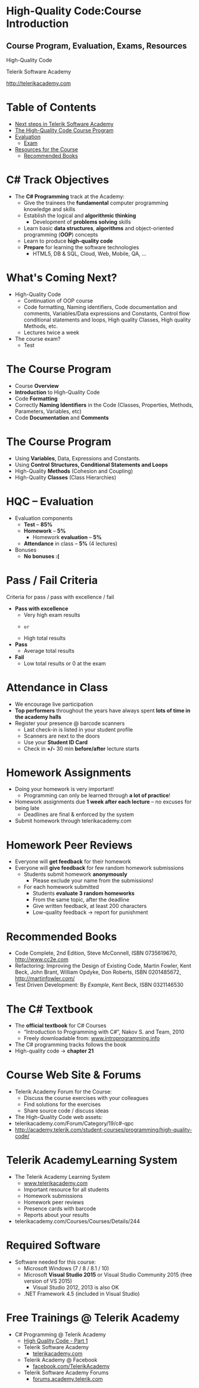 <!-- section start -->
<!-- attr: { id:'', class:'slide-title', showInPresentation:true, hasScriptWrapper:true } -->
# High-Quality Code:Course Introduction
## Course Program, Evaluation, Exams, Resources

<!-- <img class="slide-image" showInPresentation="true" src="imgs\pic01.png" style="top:57%; left:69%; width:33.25%; z-index:-1;" /> -->

<div class="signature">
	<p class="signature-course"> High-Quality Code</p>
	<p class="signature-initiative"> Telerik Software Academy</p>
	<a href="http://telerikacademy.com" class="signature-link"> http://telerikacademy.com </a>
</div>


<!-- section start -->
<!-- attr: { id:'', showInPresentation:true, hasScriptWrapper:true } -->
# Table of Contents
- [Next steps in Telerik Software Academy](#nextsteps)
- [The High-Quality Code Course Program](#hqcprogram)
- [Evaluation](#evaluation)
  - [Exam]()
- [Resources for the Course](#resources)
  - [Recommended Books](#recommendedbooks)  

<!-- <img class="slide-image" showInPresentation="true" src="imgs\pic05.png" style="top:29.09%; left:63.62%; width:37.04%; z-index:-1" /> -->





<!-- section start -->
<!-- attr: { id:'nextsteps', class:'slide-section', showInPresentation:true, hasScriptWrapper:true } -->
<!-- # <a id="nextsteps"></a> High-Quality Code -->

<!-- <img class="slide-image" showInPresentation="true" src="imgs\pic06.png" style="top:42%; left:31%; width:42.31%; z-index:-1; border: 1px solid white; border-radius: 5px;" /> -->



<!-- attr: { showInPresentation:true, hasScriptWrapper:true } -->
# C# Track Objectives
- The **C# Programming** track at the Academy:
  - Give the trainees the **fundamental** computer programming knowledge and skills
  - Establish the logical and **algorithmic thinking**
    - Development of **problems solving** skills
  - Learn basic **data structures**, **algorithms** and object-oriented programming (**OOP**) concepts
  - Learn to produce **high-quality code**
  - **Prepare** for learning the software technologies
    - HTML5, DB & SQL, Cloud, Web, Mobile, QA, …


<!-- attr: { showInPresentation:true, hasScriptWrapper:true } -->
# What's Coming Next?
- High-Quality Code
  - Continuation of OOP course
  - Code formatting, Naming identifiers, Code documentation and comments, Variables/Data expressions and Constants, Control flow conditional statements and loops, High quality Classes, High quality Methods, etc.
  - Lectures twice a week
- The course exam?
  - Test  

<!-- <img class="slide-image" showInPresentation="true" src="imgs\pic07.png" style="top:58%; left:73%; width:26.68%; z-index:-1" /> -->




<!-- section start -->
<!-- attr: { id:'hqcprogram', class:'slide-section', showInPresentation:true, hasScriptWrapper:true } -->
<!-- # <a id="hqcprogram"></a> High-Quality Code Course Program
## What Will Be Covered in the Course? -->

<!-- <img class="slide-image" showInPresentation="true" src="imgs\pic08.png" style="top:-8%; left:65%; width:29.97%; z-index:-1" /> -->



<!-- attr: { showInPresentation:true, hasScriptWrapper:true } -->
# The Course Program
- Course **Overview**
- **Introduction** to High-Quality Code
- Code **Formatting**
- Correctly **Naming Identifiers** in the Code (Classes, Properties, Methods, Parameters, Variables, etc)  
- Code **Documentation** and **Comments**


<!-- attr: { showInPresentation:true, hasScriptWrapper:true } -->
# The Course Program
- Using **Variables**, Data, Expressions and Constants.
- Using **Control Structures, Conditional Statements and Loops**
- High-Quality **Methods** (Cohesion and Coupling)
- High-Quality **Classes** (Class Hierarchies)


<!-- section start -->
<!-- attr: { class:'slide-section', showInPresentation:true, hasScriptWrapper:true } -->
<!-- # Evaluation ? -->

<!-- <img class="slide-image" showInPresentation="true" src="imgs\pic24.png" style="top:43%; left:28%; width:43.95%; z-index:-1; border: 1px solid white; border-radius: 5px;"/> -->


<!-- attr: { id:'evaluation', showInPresentation:true, hasScriptWrapper:true } -->
# <a id="evaluation"></a>HQC – Evaluation
- Evaluation components
  - **Test** – **85%**
  - **Homework** – **5%**
    - Homework **evaluation** – **5%**
  - **Attendance** in class – **5%** (4 lectures)
- Bonuses
  - **No bonuses :(**  

<!-- <img class="slide-image" showInPresentation="true" src="imgs\pic26.png" style="top:41%; left:80%; width:22.92%; z-index:-1; border: 1px solid white; border-radius:5px;" /> -->
<!-- <img class="slide-image" showInPresentation="true" src="imgs\pic27.png" style="top:13%; left:75%; width:28.21%; z-index:-1;border: 1px solid white; border-radius:5px;" /> -->


<!-- attr: { showInPresentation:true, hasScriptWrapper:true } -->
# Pass / Fail Criteria
Criteria for pass / pass with excellence / fail
  - **Pass with excellence**
	  - Very high exam results
	  - 	or
	  - High total results
  - **Pass**
    - Average total results
  - **Fail**
    - Low total results or 0 at the exam  

<!-- <img class="slide-image" showInPresentation="true" src="imgs\pic28.png" style="top:48.48%; left:61.75%; width:14.10%; z-index:-1" /> -->
<!-- <img class="slide-image" showInPresentation="true" src="imgs\pic29.png" style="top:22.04%; left:76.96%; width:23.36%; z-index:-1" /> -->
<!-- <img class="slide-image" showInPresentation="true" src="imgs\pic30.png" style="top:61.71%; left:87.02%; width:13.22%; z-index:-1" /> -->


<!-- attr: { showInPresentation:true, hasScriptWrapper:true } -->
# Attendance in Class
  - We encourage live participation
  - **Top performers** throughout the years have always spent **lots of time in the academy halls**
- Register your presence @ barcode scanners
  - Last check-in is listed in your student profile
  - Scanners are next to the doors
  - Use your **Student ID Card**
  - Check in **+/-** 30 min **before/after** lecture starts


<!-- attr: { showInPresentation:true, hasScriptWrapper:true } -->
# Homework Assignments
- Doing your homework is very important!
  - Programming can only be learned through **a lot of practice**!
- Homework assignments due **1 week after each lecture** – no excuses for being late
  - Deadlines are final & enforced by the system
- Submit homework through telerikacademy.com


<!-- attr: { showInPresentation:true, hasScriptWrapper:true } -->
# Homework Peer Reviews
- Everyone will **get feedback** for their homework
- Everyone will **give feedback** for few random homework submissions
  - Students submit homework **anonymously**
    - Please exclude your name from the submissions!
  - For each homework submitted
    - Students **evaluate 3 random homeworks**
    - From the same topic, after the deadline
    - Give written feedback, at least 200 characters
    - Low-quality feedback &rarr; report for punishment



<!-- section start -->
<!-- attr: { id:'resources', class:'slide-section', showInPresentation:true, hasScriptWrapper:true } -->
<!-- # <a id="resources"></a>Resources -->
<!-- ## What We Need in Addition to this Course Content? -->

<!-- <img class="slide-image" showInPresentation="true" src="imgs\pic34.png" style="top:1%; left:33.06%; width:19.61%; z-index:-1" /> -->
<!-- <img class="slide-image" showInPresentation="true" src="imgs\pic35.png" style="top:5%; left:58.09%; width:16.09%; z-index:-1" /> -->
<!-- <img class="slide-image" showInPresentation="true" src="imgs\pic36.png" style="top:5%; left:75.48%; width:14.10%; z-index:-1" /> -->
<!-- <img class="slide-image" showInPresentation="true" src="imgs\pic37.png" style="top:5%; left:94.27%; width:12.78%; z-index:-1" /> -->
<!-- <img class="slide-image" showInPresentation="true" src="imgs\pic39.png" style="top:11.92%; left:9.79%; width:19.86%; z-index:-1" /> -->


<!-- attr: { id:'recommendedbooks', showInPresentation:true, hasScriptWrapper:true } -->
# <a id="recommendedbooks"></a>Recommended Books
- Code Complete, 2nd Edition, Steve McConnell, ISBN 0735619670, http://www.cc2e.com
- Refactoring: Improving the Design of Existing Code, Martin Fowler, Kent Beck, John Brant, William Opdyke, Don Roberts, ISBN 0201485672, http://martinfowler.com/
- Test Driven Development: By _Example_, Kent Beck, ISBN 0321146530  

<!-- <img class="slide-image" showInPresentation="true" src="imgs\pic40.png" style="top:12%; left:-10%; width:13.22%; z-index:-1" /> -->
<!-- <img class="slide-image" showInPresentation="true" src="imgs\pic41.png" style="top:35%; left:-10%; width:13.24%; z-index:-1" /> -->
<!-- <img class="slide-image" showInPresentation="true" src="imgs\pic42.png" style="top:59%; left:-10%; width:13.20%; z-index:-1" /> -->


<!-- attr: { showInPresentation:true, hasScriptWrapper:true } -->
# The C# Textbook
- The **official textbook** for C# Courses
  - “Introduction to Programming with C#”, Nakov S. and Team, 2010
  - Freely downloadable from: www.introprogramming.info
- The C# programming tracks follows the book
- High-quality code &rarr; **chapter 21**  

<!-- <img class="slide-image" showInPresentation="true" src="imgs\pic43.png" style="top:60%; left:70%; width:15%; z-index:-1; border: 1px solid white; border-radius: 5px;" /> -->


<!-- attr: { showInPresentation:true, hasScriptWrapper:true } -->
# Course Web Site & Forums
- Telerik Academy Forum for the Course:
  - Discuss the course exercises with your colleagues
  - Find solutions for the exercises
  - Share source code / discuss ideas
- The High-Quality Code web assets:
- telerikacademy.com/Forum/Category/19/c#-qpc
- http://academy.telerik.com/student-courses/programming/high-quality-code/  

<!-- <img class="slide-image" showInPresentation="true" src="imgs\pic44.png" style="top:28%; left:80%; width:16%; z-index:-1" /> -->


<!-- attr: { showInPresentation:true, hasScriptWrapper:true } -->
# Telerik AcademyLearning System
- The Telerik Academy Learning System
  - www.telerikacademy.com
  - Important resource for all students
  - Homework submissions
  - Homework peer reviews
  - Presence cards with barcode
  - Reports about your results
- telerikacademy.com/Courses/Courses/Details/244  

<!-- <img class="slide-image" showInPresentation="true" src="imgs\pic45.png" style="top:39.12%; left:72.25%; width:31.56%; z-index:-1" /> -->


<!-- attr: { showInPresentation:true, hasScriptWrapper:true } -->
# Required Software
- Software needed for this course:
  - Microsoft Windows (7 / 8 / 8.1 / 10)
  - Microsoft **Visual Studio 2015** or Visual Studio Community 2015 (free version of VS 2015)
    - Visual Studio 2012, 2013 is also OK
  - .NET Framework 4.5 (included in Visual Studio)  

<!-- <img class="slide-image" showInPresentation="true" src="imgs\pic46.png" style="top:58.18%; left:50.53%; width:51.79%; z-index:-1; border: 1px solid white; border-radius:5px;" /> -->
<!-- <img class="slide-image" showInPresentation="true" src="imgs\pic47.png" style="top:58.18%; left:6.87%; width:37.30%; z-index:-1; border: 1px solid white; border-radius:5px;" /> -->



<!-- attr: { showInPresentation:true, hasScriptWrapper:true } -->
<!-- # HQC: Course Introduction -->

<!-- <img class="slide-image" showInPresentation="true" src="imgs\pic49.png" style="top:24%; left:24%; width:50%; z-index:-1; border: 1px solid white; border-radius: 5px;" /> -->


<!-- attr: { showInPresentation:true, hasScriptWrapper:true } -->
# Free Trainings @ Telerik Academy
- C# Programming @ Telerik Academy
    - [High Quality Code - Part 1](http://academy.telerik.com/student-courses/programming/high-quality-code-part-1/about)
  - Telerik Software Academy
    - [telerikacademy.com](https://telerikacademy.com)
  - Telerik Academy @ Facebook
    - [facebook.com/TelerikAcademy](facebook.com/TelerikAcademy)
  - Telerik Software Academy Forums
    - [forums.academy.telerik.com](forums.academy.telerik.com)
